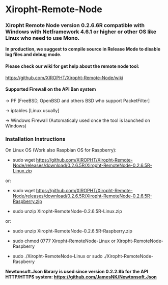 # Xiropht-Remote-Node
<h3>Xiropht Remote Node version 0.2.6.6R compatible with Windows with Netframework 4.6.1 or higher or other OS like Linux who need to use Mono.</h3>

**In production, we suggest to compile source in Release Mode to disable log files and debug mode.**

<h4>Please check our wiki for get help about the remote node tool:</h4>

https://github.com/XIROPHT/Xiropht-Remote-Node/wiki

<h4>Supported Firewall on the API Ban system</h4>

-> PF [FreeBSD, OpenBSD and others BSD who support PacketFilter]

-> iptables [Linux usually]

-> Windows Firewall (Automaticaly used once the tool is launched on Windows)

<h3>Installation Instructions</h3>

On Linux OS (Work also Raspbian OS for Raspberry):

- sudo wget https://github.com/XIROPHT/Xiropht-Remote-Node/releases/download/0.2.6.5R/Xiropht-RemoteNode-0.2.6.5R-Linux.zip 

or:

- sudo wget https://github.com/XIROPHT/Xiropht-Remote-Node/releases/download/0.2.6.5R/Xiropht-RemoteNode-0.2.6.5R-Raspberry.zip

- sudo unzip Xiropht-RemoteNode-0.2.6.5R-Linux.zip

or:

- sudo unzip Xiropht-RemoteNode-0.2.6.5R-Raspberry.zip

- sudo chmod 0777 Xiropht-RemoteNode-Linux or Xiropht-RemoteNode-Raspberry

- sudo ./Xiropht-RemoteNode-Linux or sudo ./Xiropht-RemoteNode-Raspberry

**Newtonsoft.Json library is used since version 0.2.2.8b for the API HTTP/HTTPS system: https://github.com/JamesNK/Newtonsoft.Json**
